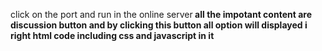 click on the port and run in the online server<b/>
all the impotant content are discussion button and by clicking this button all option will displayed <b/>
i right html code including css and javascript in it
